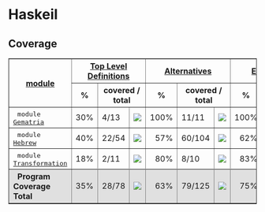 # Haskeil
## Coverage
<html><head><meta http-equiv="Content-Type" content="text/html; charset=UTF-8">
</head><body><table class="dashboard" width="100%" border=1>
<tr><th rowspan=2><a href="https://htmlpreview.github.io/?https://github.com/dvulakh/haskeil/blob/main/coverage/hpc_index.html">module</a></th><th colspan=3><a href="https://htmlpreview.github.io/?https://github.com/dvulakh/haskeil/blob/main/coverage/hpc_index_fun.html">Top Level Definitions</a></th><th colspan=3><a href="https://htmlpreview.github.io/?https://github.com/dvulakh/haskeil/blob/main/coverage/hpc_index_alt.html">Alternatives</a></th><th colspan=3><a href="https://htmlpreview.github.io/?https://github.com/dvulakh/haskeil/blob/main/coverage/hpc_index_exp.html">Expressions</a></th></tr><tr><th>%</th><th colspan=2>covered / total</th><th>%</th><th colspan=2>covered / total</th><th>%</th><th colspan=2>covered / total</th></tr><tr>
<td>&nbsp;&nbsp;<tt>module <a href="https://htmlpreview.github.io/?https://github.com/dvulakh/haskeil/blob/main/coverage/Gematria.hs.html">Gematria</a></tt></td>
<td align="right">30%</td><td>4/13</td><td width=100><img src="https://progress-bar.dev/30"></td><td align="right">100%</td><td>11/11</td><td width=100><img src="https://progress-bar.dev/100"></td><td align="right">100%</td><td>94/94</td><td width=100><img src="https://progress-bar.dev/100"></td></tr>
<tr>
<td>&nbsp;&nbsp;<tt>module <a href="https://htmlpreview.github.io/?https://github.com/dvulakh/haskeil/blob/main/coverage/Hebrew.hs.html">Hebrew</a></tt></td>
<td align="right">40%</td><td>22/54</td><td width=100><img src="https://progress-bar.dev/40"></td><td align="right">57%</td><td>60/104</td><td width=100><img src="https://progress-bar.dev/57"></td><td align="right">62%</td><td>139/221</td><td width=100><img src="https://progress-bar.dev/62"></td></tr>
<tr>
<td>&nbsp;&nbsp;<tt>module <a href="https://htmlpreview.github.io/?https://github.com/dvulakh/haskeil/blob/main/coverage/Transformation.hs.html">Transformation</a></tt></td>
<td align="right">18%</td><td>2/11</td><td width=100><img src="https://progress-bar.dev/18"></td><td align="right">80%</td><td>8/10</td><td width=100><img src="https://progress-bar.dev/80"></td><td align="right">83%</td><td>70/84</td><td width=100><img src="https://progress-bar.dev/83"></td></tr>
<tr></tr><tr style="background: #e0e0e0">
<th align=left>&nbsp;&nbsp;Program Coverage Total</tt></th>
<td align="right">35%</td><td>28/78</td><td width=100><img src="https://progress-bar.dev/35"></td><td align="right">63%</td><td>79/125</td><td width=100><img src="https://progress-bar.dev/63"></td><td align="right">75%</td><td>303/399</td><td width=100><img src="https://progress-bar.dev/75"></td></tr>
</table></body></html>
